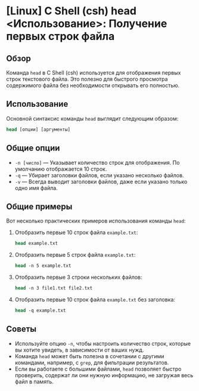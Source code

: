 # [Linux] C Shell (csh) head <Использование>: Получение первых строк файла

## Обзор
Команда `head` в C Shell (csh) используется для отображения первых строк текстового файла. Это полезно для быстрого просмотра содержимого файла без необходимости открывать его полностью.

## Использование
Основной синтаксис команды `head` выглядит следующим образом:

```csh
head [опции] [аргументы]
```

## Общие опции
- `-n [число]` — Указывает количество строк для отображения. По умолчанию отображается 10 строк.
- `-q` — Убирает заголовки файлов, если указано несколько файлов.
- `-v` — Всегда выводит заголовки файлов, даже если указано только одно имя файла.

## Общие примеры
Вот несколько практических примеров использования команды `head`:

1. Отобразить первые 10 строк файла `example.txt`:
    ```csh
    head example.txt
    ```

2. Отобразить первые 5 строк файла `example.txt`:
    ```csh
    head -n 5 example.txt
    ```

3. Отобразить первые 3 строки нескольких файлов:
    ```csh
    head -n 3 file1.txt file2.txt
    ```

4. Отобразить первые 10 строк файла `example.txt` без заголовка:
    ```csh
    head -q example.txt
    ```

## Советы
- Используйте опцию `-n`, чтобы настроить количество строк, которые вы хотите увидеть, в зависимости от ваших нужд.
- Команда `head` может быть полезна в сочетании с другими командами, например, с `grep`, для фильтрации результатов.
- Если вы работаете с большими файлами, `head` позволяет быстро проверить, содержат ли они нужную информацию, не загружая весь файл в память.